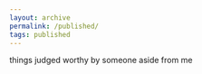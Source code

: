```yaml
---
layout: archive
permalink: /published/
tags: published
---
```


things judged worthy by someone aside from me
